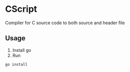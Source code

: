 # CScript

Compiler for C source code to both source and header file

## Usage

1. Install go
2. Run
```shell
go install
```

